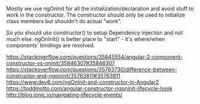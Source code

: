 Mostly we use ngOnInit for all the initialization/declaration and avoid stuff to work in the constructor. The constructor should only be used to initialize class members but shouldn't do actual "work".

So you should use constructor() to setup Dependency Injection and not much else. ngOnInit() is better place to "start" - it's where/when components' bindings are resolved.

https://stackoverflow.com/questions/35845554/angular-2-component-constructor-vs-oninit/35846307#35846307
https://stackoverflow.com/questions/35763730/difference-between-constructor-and-ngoninit/35763811#35763811
https://www.dev6.com/ngOnInit-and-constructor-in-Angular2
https://toddmotto.com/angular-constructor-ngoninit-lifecycle-hook
http://blog.ionic.io/navigating-lifecycle-events/